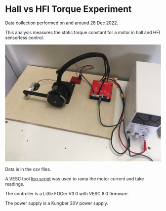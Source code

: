 # Hall vs HFI Torque Experiment

Data collection performed on and around 28 Dec 2022.

This analysis measures the static torque constant for a motor in hall and HFI sensorless control.

![Photo of motor, prony brake, load cell, controller, and power supply.](./load-cell-apparatus.jpg)

Data is in the csv files.

A VESC tool 
[lisp script](./with-current-ramp.lisp) 
was used to ramp the motor current and take readings.

The controller is a Little FOCer V3.0 with VESC 6.0 firmware.

The power supply is a Kungber 30V power supply.
